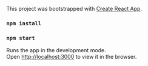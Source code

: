 

This project was bootstrapped with [Create React App](https://github.com/facebook/create-react-app).


### `npm install`


### `npm start`

Runs the app in the development mode.\
Open [http://localhost:3000](http://localhost:3000) to view it in the browser.




